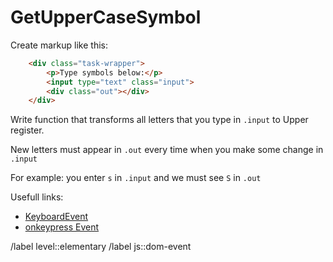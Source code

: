 # GetUpperCaseSymbol

Create markup like this:

```html
    <div class="task-wrapper">
        <p>Type symbols below:</p>
        <input type="text" class="input">
        <div class="out"></div>
    </div>
```

Write function that transforms all letters that you type in `.input` to Upper register.

New letters must appear in `.out` every time when you make some change in `.input`

For example: you enter `s` in `.input` and we must see `S` in `.out`

Usefull links:

- [KeyboardEvent](https://developer.mozilla.org/en-US/docs/Web/API/KeyboardEvent/key)
- [onkeypress Event](https://www.w3schools.com/jsref/event_onkeypress.asp)

<!-- Don't forget about labels. Example: -->
/label level::elementary
/label js::dom-event
